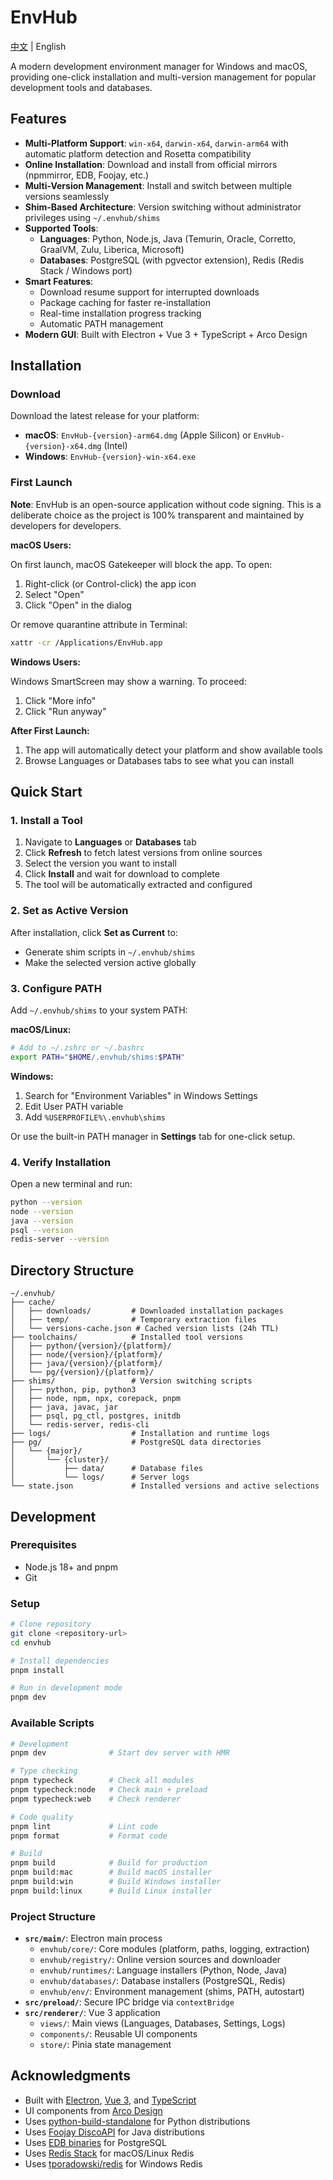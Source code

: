 # EnvHub

[中文](./README.zh-CN.md) | English

A modern development environment manager for Windows and macOS, providing one-click installation and multi-version management for popular development tools and databases.

## Features

- **Multi-Platform Support**: `win-x64`, `darwin-x64`, `darwin-arm64` with automatic platform detection and Rosetta compatibility
- **Online Installation**: Download and install from official mirrors (npmmirror, EDB, Foojay, etc.)
- **Multi-Version Management**: Install and switch between multiple versions seamlessly
- **Shim-Based Architecture**: Version switching without administrator privileges using `~/.envhub/shims`
- **Supported Tools**:
  - **Languages**: Python, Node.js, Java (Temurin, Oracle, Corretto, GraalVM, Zulu, Liberica, Microsoft)
  - **Databases**: PostgreSQL (with pgvector extension), Redis (Redis Stack / Windows port)
- **Smart Features**:
  - Download resume support for interrupted downloads
  - Package caching for faster re-installation
  - Real-time installation progress tracking
  - Automatic PATH management
- **Modern GUI**: Built with Electron + Vue 3 + TypeScript + Arco Design

## Installation

### Download

Download the latest release for your platform:

- **macOS**: `EnvHub-{version}-arm64.dmg` (Apple Silicon) or `EnvHub-{version}-x64.dmg` (Intel)
- **Windows**: `EnvHub-{version}-win-x64.exe`

### First Launch

**Note**: EnvHub is an open-source application without code signing. This is a deliberate choice as the project is 100% transparent and maintained by developers for developers.

**macOS Users:**

On first launch, macOS Gatekeeper will block the app. To open:

1. Right-click (or Control-click) the app icon
2. Select "Open"
3. Click "Open" in the dialog

Or remove quarantine attribute in Terminal:
```bash
xattr -cr /Applications/EnvHub.app
```

**Windows Users:**

Windows SmartScreen may show a warning. To proceed:

1. Click "More info"
2. Click "Run anyway"

**After First Launch:**

1. The app will automatically detect your platform and show available tools
2. Browse Languages or Databases tabs to see what you can install

## Quick Start

### 1. Install a Tool

1. Navigate to **Languages** or **Databases** tab
2. Click **Refresh** to fetch latest versions from online sources
3. Select the version you want to install
4. Click **Install** and wait for download to complete
5. The tool will be automatically extracted and configured

### 2. Set as Active Version

After installation, click **Set as Current** to:
- Generate shim scripts in `~/.envhub/shims`
- Make the selected version active globally

### 3. Configure PATH

Add `~/.envhub/shims` to your system PATH:

**macOS/Linux:**
```bash
# Add to ~/.zshrc or ~/.bashrc
export PATH="$HOME/.envhub/shims:$PATH"
```

**Windows:**
1. Search for "Environment Variables" in Windows Settings
2. Edit User PATH variable
3. Add `%USERPROFILE%\.envhub\shims`

Or use the built-in PATH manager in **Settings** tab for one-click setup.

### 4. Verify Installation

Open a new terminal and run:
```bash
python --version
node --version
java --version
psql --version
redis-server --version
```

## Directory Structure

```
~/.envhub/
├── cache/
│   ├── downloads/         # Downloaded installation packages
│   ├── temp/              # Temporary extraction files
│   └── versions-cache.json # Cached version lists (24h TTL)
├── toolchains/            # Installed tool versions
│   ├── python/{version}/{platform}/
│   ├── node/{version}/{platform}/
│   ├── java/{version}/{platform}/
│   └── pg/{version}/{platform}/
├── shims/                 # Version switching scripts
│   ├── python, pip, python3
│   ├── node, npm, npx, corepack, pnpm
│   ├── java, javac, jar
│   ├── psql, pg_ctl, postgres, initdb
│   └── redis-server, redis-cli
├── logs/                  # Installation and runtime logs
├── pg/                    # PostgreSQL data directories
│   └── {major}/
│       └── {cluster}/
│           ├── data/      # Database files
│           └── logs/      # Server logs
└── state.json             # Installed versions and active selections
```

## Development

### Prerequisites

- Node.js 18+ and pnpm
- Git

### Setup

```bash
# Clone repository
git clone <repository-url>
cd envhub

# Install dependencies
pnpm install

# Run in development mode
pnpm dev
```

### Available Scripts

```bash
# Development
pnpm dev              # Start dev server with HMR

# Type checking
pnpm typecheck        # Check all modules
pnpm typecheck:node   # Check main + preload
pnpm typecheck:web    # Check renderer

# Code quality
pnpm lint             # Lint code
pnpm format           # Format code

# Build
pnpm build            # Build for production
pnpm build:mac        # Build macOS installer
pnpm build:win        # Build Windows installer
pnpm build:linux      # Build Linux installer
```

### Project Structure

- **`src/main/`**: Electron main process
  - `envhub/core/`: Core modules (platform, paths, logging, extraction)
  - `envhub/registry/`: Online version sources and downloader
  - `envhub/runtimes/`: Language installers (Python, Node, Java)
  - `envhub/databases/`: Database installers (PostgreSQL, Redis)
  - `envhub/env/`: Environment management (shims, PATH, autostart)
- **`src/preload/`**: Secure IPC bridge via `contextBridge`
- **`src/renderer/`**: Vue 3 application
  - `views/`: Main views (Languages, Databases, Settings, Logs)
  - `components/`: Reusable UI components
  - `store/`: Pinia state management

## Acknowledgments

- Built with [Electron](https://www.electronjs.org/), [Vue 3](https://vuejs.org/), and [TypeScript](https://www.typescriptlang.org/)
- UI components from [Arco Design](https://arco.design/)
- Uses [python-build-standalone](https://github.com/indygreg/python-build-standalone) for Python distributions
- Uses [Foojay DiscoAPI](https://api.foojay.io/) for Java distributions
- Uses [EDB binaries](https://www.enterprisedb.com/) for PostgreSQL
- Uses [Redis Stack](https://redis.io/docs/stack/) for macOS/Linux Redis
- Uses [tporadowski/redis](https://github.com/tporadowski/redis) for Windows Redis
